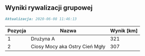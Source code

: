 ## Wyniki rywalizacji grupowej

```markdown
Aktualizacja: 2020-06-08 11:46:13
```

Pozycja | Nazwa | Wynik [km] |
------------ | -------------  | -------------
 1 |Drużyna A | 321 
 2 |Ciosy Mocy aka Ostry Cień Mgły | 307